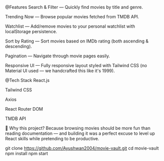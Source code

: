 @Features
Search & Filter — Quickly find movies by title and genre.

Trending Now — Browse popular movies fetched from TMDB API.

Watchlist — Add/remove movies to your personal watchlist with localStorage persistence.

Sort by Rating — Sort movies based on IMDb rating (both ascending & descending).

Pagination — Navigate through movie pages easily.

Responsive UI — Fully responsive layout styled with Tailwind CSS (no Material UI used — we handcrafted this like it's 1999).

@Tech Stack 
React.js

Tailwind CSS

Axios

React Router DOM

TMDB API

🧠 Why this project?
Because browsing movies should be more fun than reading documentation — and building it was a perfect excuse to level up React skills while pretending to be productive.

git clone https://github.com/Ayushwan2004/movie-vault.git
cd movie-vault
npm install
npm start
